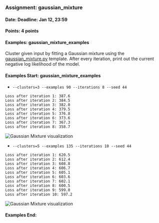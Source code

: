 ### Assignment: gaussian_mixture
#### Date: Deadline: Jan 12, 23:59
#### Points: 4 points
#### Examples: gaussian_mixture_examples

Cluster given input by fitting a Gaussian mixture using the
[gaussian_mixture.py](https://github.com/ufal/npfl129/tree/past-1920/labs/09/gaussian_mixture.py)
template. After every iteration, print out the current negative
log likelihood of the model.

#### Examples Start: gaussian_mixture_examples
- `--clusters=3 --examples 90 --iterations 8 --seed 44`
```
Loss after iteration 1: 387.6
Loss after iteration 2: 384.5
Loss after iteration 3: 382.0
Loss after iteration 4: 379.5
Loss after iteration 5: 376.8
Loss after iteration 6: 373.6
Loss after iteration 7: 367.3
Loss after iteration 8: 358.7
```
![Gaussian Mixture visualization](//ufal.mff.cuni.cz/~straka/courses/npfl129/1920/tasks/figures/gaussian_mixture_1.svg)
- `--clusters=5 --examples 135 --iterations 10 --seed 44`
```
Loss after iteration 1: 620.5
Loss after iteration 2: 612.4
Loss after iteration 3: 608.8
Loss after iteration 4: 606.7
Loss after iteration 5: 605.1
Loss after iteration 6: 603.6
Loss after iteration 7: 602.1
Loss after iteration 8: 600.5
Loss after iteration 9: 599.0
Loss after iteration 10: 597.2
```
![Gaussian Mixture visualization](//ufal.mff.cuni.cz/~straka/courses/npfl129/1920/tasks/figures/gaussian_mixture_2.svg)
#### Examples End:
